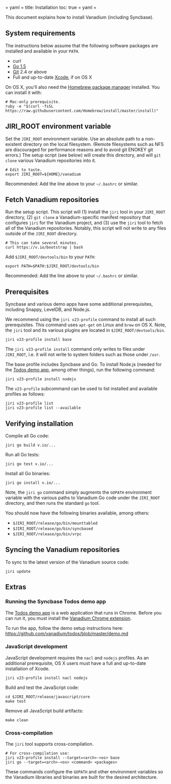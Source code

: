 = yaml =
title: Installation
toc: true
= yaml =

This document explains how to install Vanadium (including Syncbase).

## System requirements

The instructions below assume that the following software packages are installed
and available in your `PATH`.

- curl
- [Go 1.5][go-install]
- [Git] 2.4 or above
- Full and up-to-date [Xcode], if on OS X

On OS X, you'll also need the [Homebrew package manager][brew] installed. You
can install it with:

    # Mac-only prerequisite.
    ruby -e "$(curl -fsSL https://raw.githubusercontent.com/Homebrew/install/master/install)"

## JIRI_ROOT environment variable

Set the `JIRI_ROOT` environment variable. Use an absolute path to a non-existent
directory on the local filesystem. (Remote filesystems such as NFS are
discouraged for performance reasons and to avoid git ENOKEY git errors.) The
setup script (see below) will create this directory, and will `git clone`
various Vanadium repositories into it.

    # Edit to taste.
    export JIRI_ROOT=${HOME}/vanadium

Recommended: Add the line above to your `~/.bashrc` or similar.

## Fetch Vanadium repositories

Run the setup script. This script will (1) install the `jiri` tool in your
`JIRI_ROOT` directory, (2) `git clone` a Vanadium-specific manifest repository
that configures `jiri` for the Vanadium project, and (3) use the `jiri` tool to
fetch all of the Vanadium repositories. Notably, this script will not write to
any files outside of the `JIRI_ROOT` directory.

    # This can take several minutes.
    curl https://v.io/bootstrap | bash

Add `$JIRI_ROOT/devtools/bin` to your `PATH`:

    export PATH=$PATH:$JIRI_ROOT/devtools/bin

Recommended: Add the line above to your `~/.bashrc` or similar.

## Prerequisites

Syncbase and various demo apps have some additional prerequisites, including
Snappy, LevelDB, and Node.js.

We recommend using the `jiri v23-profile` command to install all such
prerequisites. This command uses `apt-get` on Linux and `brew` on OS X. Note,
the `jiri` tool and its various plugins are located in
`$JIRI_ROOT/devtools/bin`.

    jiri v23-profile install base

The `jiri v23-profile install` command only writes to files under `JIRI_ROOT`,
i.e. it will not write to system folders such as those under `/usr`.

The base profile includes Syncbase and Go. To install Node.js (needed for the
[Todos demo app], among other things), run the following command:

    jiri v23-profile install nodejs

The `v23-profile` subcommand can be used to list installed and available
profiles as follows:

    jiri v23-profile list
    jiri v23-profile list --available

## Verifying installation

Compile all Go code:

    jiri go build v.io/...

Run all Go tests:

    jiri go test v.io/...

<!-- TODO: On OS X, this opens a bunch of warning popups about accepting
incoming connections. We should make all test servers listen on the loopback
address. -->

Install all Go binaries:

    jiri go install v.io/...

Note, the `jiri go` command simply augments the `GOPATH` environment variable
with the various paths to Vanadium Go code under the `JIRI_ROOT` directory, and
then runs the standard `go` tool.

You should now have the following binaries available, among others:

- `$JIRI_ROOT/release/go/bin/mounttabled`
- `$JIRI_ROOT/release/go/bin/syncbased`
- `$JIRI_ROOT/release/go/bin/vrpc`

## Syncing the Vanadium repositories

To sync to the latest version of the Vanadium source code:

    jiri update

## Extras

### Running the Syncbase Todos demo app

The [Todos demo app] is a web application that runs in Chrome. Before you can
run it, you must install the [Vanadium Chrome extension].

To run the app, follow the demo setup instructions here:
https://github.com/vanadium/todos/blob/master/demo.md

### JavaScript development

JavaScript development requires the `nacl` and `nodejs` profiles. As an
additional prerequisite, OS X users must have a full and up-to-date installation
of Xcode.

    jiri v23-profile install nacl nodejs

Build and test the JavaScript code:

    cd $JIRI_ROOT/release/javascript/core
    make test

Remove all JavaScript build artifacts:

    make clean

### Cross-compilation

The `jiri` tool supports cross-compilation.

    # For cross-compilation use:
    jiri v23-profile install --target=<arch>-<os> base
    jiri go --target=<arch>-<os> <command> <packages>

These commands configure the `GOPATH` and other environment variables so the
Vanadium libraries and binaries are built for the desired architecture.

[git]: http://git-scm.com/
[go-install]: http://golang.org/doc/install
[brew]: http://brew.sh/
[xcode]: https://developer.apple.com/xcode/download/
[todos demo app]: https://github.com/vanadium/todos
[Vanadium Chrome extension]: tools/vanadium-chrome-extension.html

